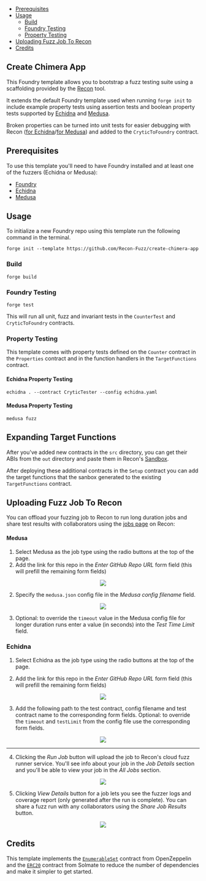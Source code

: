- [Prerequisites](#prerequisites)
- [Usage](#usage)
  - [Build](#build)
  - [Foundry Testing](#foundry-testing)
  - [Property Testing](#echidna-property-testing)
- [Uploading Fuzz Job To Recon](#uploading-fuzz-job-to-recon)
- [Credits](#credits)
  
## Create Chimera App
This Foundry template allows you to bootstrap a fuzz testing suite using a scaffolding provided by the [Recon](https://getrecon.xyz/tools/sandbox) tool.

It extends the default Foundry template used when running `forge init` to include example property tests using assertion tests and boolean property tests supported by [Echidna](https://github.com/crytic/echidna) and [Medusa](https://github.com/crytic/medusa).

Broken properties can be turned into unit tests for easier debugging with Recon ([for Echidna](https://getrecon.xyz/tools/echidna)/[for Medusa](https://getrecon.xyz/tools/medusa)) and added to the `CryticToFoundry` contract.

## Prerequisites
To use this template you'll need to have Foundry installed and at least one of the fuzzers (Echidna or Medusa):
- [Foundry](https://book.getfoundry.sh/getting-started/installation)
- [Echidna](https://github.com/crytic/echidna?tab=readme-ov-file#installation)
- [Medusa](https://github.com/crytic/medusa?tab=readme-ov-file#install)

## Usage
To initialize a new Foundry repo using this template run the following command in the terminal.

```shell
forge init --template https://github.com/Recon-Fuzz/create-chimera-app
```

### Build

```shell
forge build
```

### Foundry Testing

```shell
forge test
```

This will run all unit, fuzz and invariant tests in the `CounterTest` and `CryticToFoundry` contracts.

### Property Testing
This template comes with property tests defined on the `Counter` contract in the `Properties` contract and in the function handlers in the `TargetFunctions` contract.

#### Echidna Property Testing

```shell
echidna . --contract CryticTester --config echidna.yaml
```

#### Medusa Property Testing

```shell
medusa fuzz
```

## Expanding Target Functions
After you've added new contracts in the `src` directory, you can get their ABIs from the `out` directory and paste them in Recon's [Sandbox](https://getrecon.xyz/tools/sandbox).

After deploying these additional contracts in the `Setup` contract you can add the target functions that the sanbox generated to the existing `TargetFunctions` contract. 

## Uploading Fuzz Job To Recon

You can offload your fuzzing job to Recon to run long duration jobs and share test results with collaborators using the [jobs page](https://getrecon.xyz/dashboard/jobs) on Recon:

#### Medusa
1. Select Medusa as the job type using the radio buttons at the top of the page.
2. Add the link for this repo in the *Enter GitHub Repo URL* form field (this will prefill the remaining form fields)
<div align="center">
    <img src="https://github.com/Recon-Fuzz/create-chimera-app/assets/94120714/9f9038f6-5f9f-4b0a-bdc0-ba6aedaaaded">
</div>    

2. Specify the `medusa.json` config file in the *Medusa config filename* field.
<div align="center">
  <img src="https://github.com/Recon-Fuzz/create-chimera-app/assets/94120714/5c2a2763-eff9-4ddf-aa1d-4835f93fc0f4">
</div>

3. Optional: to override the `timeout` value in the Medusa config file for longer duration runs enter a value (in seconds) into the *Test Time Limit* field.

### Echidna
1. Select Echidna as the job type using the radio buttons at the top of the page.
   
2. Add the link for this repo in the *Enter GitHub Repo URL* form field (this will prefill the remaining form fields)
<div align="center">
    <img src="https://github.com/Recon-Fuzz/create-chimera-app/assets/94120714/3f9a0dec-60e1-4be7-86bf-fa5d1945c228">
</div>    

3. Add the following path to the test contract, config filename and test contract name to the corresponding form fields. Optional: to override the `timeout` and `testLimit` from the config file use the corresponding form fields.
<div align="center">
    <img src="https://github.com/Recon-Fuzz/create-chimera-app/assets/94120714/6f16e1ce-d753-4390-be3f-a60b40796a25">
</div> 

***

4. Clicking the *Run Job* button will upload the job to Recon's cloud fuzz runner service. You'll see info about your job in the *Job Details* section and you'll be able to view your job in the *All Jobs* section.
<div align="center">
    <img src="https://github.com/Recon-Fuzz/create-chimera-app/assets/94120714/af3420bb-1dab-4be1-bcec-de429a729afe">
</div> 


5. Clicking *View Details* button for a job lets you see the fuzzer logs and coverage report (only generated after the run is complete). You can share a fuzz run with any collaborators using the *Share Job Results* button.
<div align="center">
    <img src="https://github.com/Recon-Fuzz/create-chimera-app/assets/94120714/dd49627a-5875-4ed2-a59c-c02976a4562a">
</div>

## Credits
This template implements the [`EnumerableSet`](https://github.com/OpenZeppelin/openzeppelin-contracts/blob/master/contracts/utils/structs/EnumerableSet.sol) contract from OpenZeppelin and the [`ERC20`](https://github.com/transmissions11/solmate/blob/main/src/tokens/ERC20.sol) contract from Solmate to reduce the number of dependencies and make it simpler to get started.

